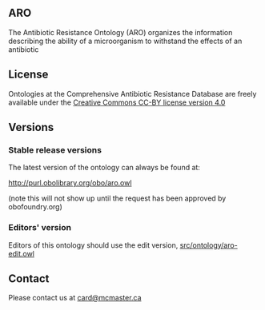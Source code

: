 ## ARO

The Antibiotic Resistance Ontology (ARO) organizes the information describing the ability of a microorganism to withstand the effects of an antibiotic

## License

Ontologies at the Comprehensive Antibiotic Resistance Database are freely available under the [Creative Commons CC-BY license version 4.0](https://creativecommons.org/licenses/by/4.0/)

## Versions

### Stable release versions

The latest version of the ontology can always be found at:

http://purl.obolibrary.org/obo/aro.owl

(note this will not show up until the request has been approved by obofoundry.org)

### Editors' version

Editors of this ontology should use the edit version, [src/ontology/aro-edit.owl](src/ontology/aro-edit.owl)

## Contact

Please contact us at card@mcmaster.ca
